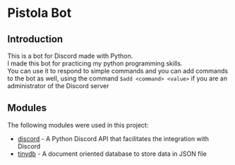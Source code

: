 # Pistola Bot

## Introduction

This is a bot for Discord made with Python.\
I made this bot for practicing my python programming skills.\
You can use it to respond to simple commands and you can add commands to the bot as well, using the command `$add <command> <value>`
if you are an administrator of the Discord server

## Modules

The following modules were used in this project:

* [discord](https://pypi.org/project/discord.py/) - A Python Discord API that facilitates the integration with Discord
* [tinydb](https://tinydb.readthedocs.io/en/latest/) - A document oriented database to store data in JSON file
